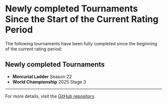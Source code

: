 # Newly completed Tournaments Since the Start of the Current Rating Period

The following tournaments have been fully completed since the beginning of the current rating period:

## Newly completed Tournaments

- **Mercurial Ladder** Season 22
- **World Championship** 2025 Stage 3

---

For more details, visit the [GitHub repository](https://github.com/ausberg/tta_ratings_dev).
